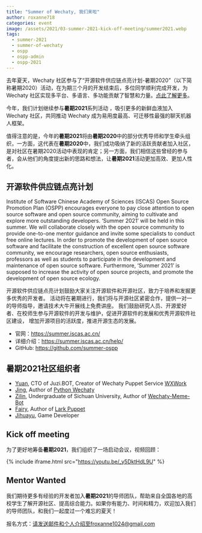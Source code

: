 ```yaml
---
title: "Summer of Wechaty, 我们来啦"
author: roxanne718
categories: event
image: /assets/2021/03-summer-2021-kick-off-meeting/summer2021.webp
tags:
  - summer-2021
  - summer-of-wechaty
  - ospp
  - ospp-admin
  - ospp-2021
---
```


去年夏天，Wechaty 社区参与了“开源软件供应链点亮计划-暑期2020”（以下简称暑期2020）活动，在为期三个月的开发结束后，多位同学顺利完成开发，为 Wechaty 社区实现多平台、多语言、多功能贡献了智慧和力量。[点此了解更多](https://wechaty.js.org/2020/12/31/summer-2020-student-developers/)。

今年，我们计划继续参与**暑期2021**系列活动 ，吸引更多的新鲜血液加入 Wechaty 社区，共同推动 Wechaty 成为易用度最高、可迁移性最强的聊天机器人框架。

值得注意的是，今年的**暑期2021**将由**暑期2020**中的部分优秀导师和学生牵头组织，一方面，这代表在**暑期2020**中，我们成功吸纳了新的活跃贡献者加入社区，是对社区在暑期2020活动中表现的肯定；另一方面，我们相信这些曾经的参与者，会从他们的角度提出新的思路和想法，让**暑期2021**活动更加高效、更加人性化。

## 开源软件供应链点亮计划

Institute of Software Chinese Academy of Sciences (ISCAS) Open Source Promotion Plan (OSPP) encourages everyone to pay close attention to open source software and open source community, aiming to cultivate and explore more outstanding developers. ‘Summer 2021’ will be held in this summer. We will collaborate closely with the open source community to provide one-to-one mentor guidance and invite some specialists to conduct free online lectures. In order to promote the development of open source software and facilitate the construction of excellent open source software community, we encourage researchers, open source enthusiasts, professors as well as students to participate in the development and maintenance of open source software. Furthermore, ‘Summer 2021’ is supposed to increase the activity of open source projects, and promote the development of open source ecology.

开源软件供应链点亮计划鼓励大家关注开源软件和开源社区，致力于培养和发掘更多优秀的开发者。
活动将在暑期进行，我们将与开源社区紧密合作，提供一对一的导师指导，邀请技术大牛开展线上免费讲座。
我们鼓励研究人员、开源爱好者、在校师生参与开源软件的开发与维护，促进开源软件的发展和优秀开源软件社区建设，
增加开源项目的活跃度，推进开源生态的发展。

- 官网：<https://summer.iscas.ac.cn/>
- 详细介绍：<https://summer.iscas.ac.cn/help/>
- GitHub: <https://github.com/summer-ospp>

## 暑期2021社区组织者

- [Yuan](https://wechaty.js.org/contributors/windmemory), CTO of Juzi.BOT, Creator of Wechaty Puppet Service [WXWork](https://wechaty.js.org/docs/puppet-services/wxwork)
- [Jing](https://wechaty.js.org/contributors/wj-mcat), Author of [Python Wechaty](https://github.com/wechaty/python-wechaty)
- [Zilin](https://wechaty.js.org/contributors/godkillerxiao), Undergraduate of Sichuan University, Author of [Wechaty-Meme-Bot](https://github.com/MrZilinXiao/python-wechaty-meme-bot)
- [Fairy](https://github.com/Roxanne718), Author of [Lark Puppet](https://github.com/wechaty/wechaty-puppet-lark)
- [Jihuayu](https://github.com/jihuayu), Game Developer

## Kick off meeting

为了更好地筹备**暑期2021**，我们组织了一场启动会议，视频回顾：

{% include iframe.html src="https://youtu.be/_y5DktHdL9U" %}

## Mentor Wanted

我们期待更多有经验的开发者加入**暑期2021**的导师团队，帮助来自全国各地的高校学生了解开源社区、提高综合能力。如果你有能力、时间和精力，欢迎加入我们的导师团队，和我们一起度过一个难忘的夏天！

报名方式：请发送邮件和个人介绍至froxanne1024@gmail.com
